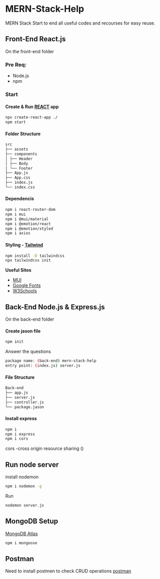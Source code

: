 # MERN-Stack-Help

MERN Stack Start to end all useful codes and recourses for easy reuse.

## **Front-End React.js**

On the front-end folder

### Pre Req:

- Node.js
- npm

### Start

#### Create & Run [REACT](https://react.dev/learn) app

```bash
npx create-react-app ./
npm start
```

#### Folder Structure

```markdown
src
├── assets
├── components
│ ├── Header
│ ├── Body
│ └── Footer
├── App.js
├── App.css
├── index.js
└── index.css
```

#### Dependencis

```bash
npm i react-router-dom
npm i mui
npm i @mui/material
npm i @emotion/react
npm i @emotion/styled
npm i axios
```

#### Styling - [Tailwind](https://tailwindcss.com)

```bash
npm install -D tailwindcss
npx tailwindcss init
```

**Useful Sites**

- [MUI](https://mui.com)
- [Google Fonts](https://fonts.google.com)
- [W3Schools](https://www.w3schools.com)

## **Back-End Node.js & Express.js**

On the back-end folder

#### Create jason file

```bash
npm init
```

Answer the questions

```bash
package name: (back-end) mern-stack-help
entry point: (index.js) server.js
```

#### File Structure

```markdown
Back-end
├── app.js
├── server.js
├── controller.js
└── package.jason
```

#### Install express

```bash
npm i
npm i express
npm i cors
```

cors -cross origin resource sharing ()

## Run node server

install nodemon

```bash
npm i nodemon -g
```

Run

```bash
nodemon server.js
```

## MongoDB Setup

[MongoDB Atlas](https://www.mongodb.com/cloud/atlas/register)

```bash
npm i mongoose
```

## Postman

Need to install postmen to check CRUD operations
[postman](https://www.postman.com/downloads/)
